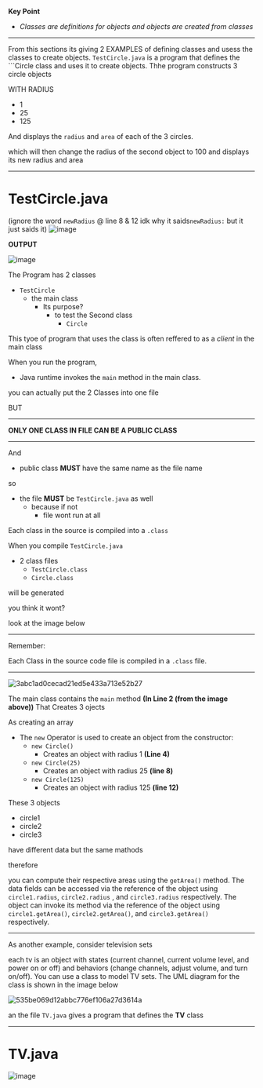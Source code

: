 **Key Point**
- _Classes are definitions for objects and objects are created from classes_

---------------------------------------

From this sections its giving 2 EXAMPLES of defining classes and usess the classes to create objects. ```TestCircle.java``` is a program that defines the ```Circle class and uses it to create objects. Thhe program constructs 3 circle objects

WITH RADIUS
- 1
- 25
- 125

And displays the ```radius``` and ```area``` of each of the 3 circles.

which will then change the radius of the second object to 100 and displays its new radius and area

----------------------------------------
# TestCircle.java
(ignore the word ```newRadius``` @ line 8 & 12 idk why it saids```newRadius:``` but it just saids it)
![image](https://github.com/user-attachments/assets/ed46ce88-eb4f-4aa7-8646-2e8cd58ef873)

**OUTPUT**

![image](https://github.com/user-attachments/assets/af339055-a9de-448d-8cb9-074c1f002fa7)

The Program has 2 classes
- ```TestCircle```
  - the main class
    - Its purpose?
      - to test the Second class
        - ```Circle```
       
This tyoe of program that uses the class is often reffered to as a _client_ in the main class

When you run the program,
- Java runtime invokes the ```main``` method in the main class.

you can actually put the 2 Classes into one file

BUT

-----------------------------------------------------
**ONLY ONE CLASS IN FILE CAN BE A PUBLIC CLASS**

-----------------------------------------------------
And
- public class **MUST** have the same name as the file name

so

- the file **MUST** be ```TestCircle.java``` as well
  - because if not
    - file wont run at all
  
Each class in the source is compiled into a ```.class```

When you compile ```TestCircle.java```
- 2 class files
  - ```TestCircle.class```
  - ```Circle.class```

will be generated

you think it wont?

look at the image below

-------------------------------
Remember:

Each Class in the source code file is compiled in a ```.class``` file.

-----------------------------------
![3abc1ad0cecad21ed5e433a713e52b27](https://github.com/user-attachments/assets/14afe86b-3010-4e05-bd89-f644c18de0e6)

The main class contains the ```main``` method **(In Line 2 (from the image above))** That Creates 3 ojects

As creating an array
- The ```new``` Operator is used to create an object from the constructor:
  -  ```new Circle()```
      - Creates an object with radius 1 **(Line 4)**
  - ```new Circle(25)```
      - Creates an object with radius 25 **(line 8)**
  - ```new Circle(125)```
      - Creates an object with radius 125 **(line 12)**
   
These 3 objects
- circle1
- circle2
- circle3

have different data but the same mathods

therefore

you can compute their respective areas using the ```getArea()``` method. The data fields can be accessed via the reference of the object using ```circle1.radius```, ```circle2.radius``` , and ```circle3.radius``` respectively. The object can invoke its method via the reference of the object using ```circle1.getArea()```, ```circle2.getArea()```, and ```circle3.getArea() ``` respectively.

----------------------------------------------------------------------
As another example, consider television sets

each tv is an object with states (current channel, current volume level, and power on or off) and behaviors (change channels, adjust volume, and turn on/off). You can use a class to model TV sets. The UML diagram for the class is shown in the image below 

![535be069d12abbc776ef106a27d3614a](https://github.com/user-attachments/assets/346eea40-828e-4a20-bcf6-a4ab985cd1e0)

an the file ```TV.java``` gives a program that defines the **TV** class

----------------------------------------------
# TV.java

![image](https://github.com/user-attachments/assets/90015354-79f1-4df0-9cdd-11a6ad56da78)





